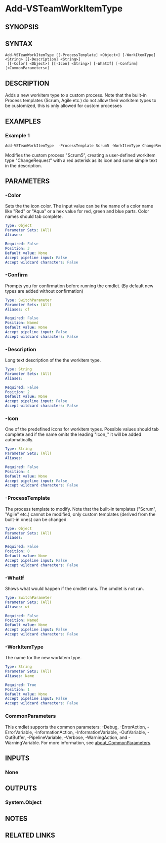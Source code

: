 <!-- #include "./common/header.md" -->

# Add-VSTeamWorkItemType

## SYNOPSIS
<!-- #include "./synopsis/Set-VSTeamWorkItemType.md" -->

## SYNTAX

```
Add-VSTeamWorkItemType [[-ProcessTemplate] <Object>] [-WorkItemType] <String> [[-Description] <String>]
 [[-Color] <Object>] [[-Icon] <String>] [-WhatIf] [-Confirm] [<CommonParameters>]
```

## DESCRIPTION
Adds a new  workitem type to a custom process. Note that the built-in Process templates (Scrum, Agile etc.) do not allow their workitem types to be customized, this is only allowed for custom processes 

## EXAMPLES

### Example 1
```powershell
Add-VSTeamWorkItemType  -ProcessTemplate Scrum5 -WorkItemType ChangeRequest  -Description "New Work item Type" -Color Red  -Icon icon_asterisk 
```
Modifies the custom process "Scrum5", creating a user-defined workitem type "ChangeRequest" with a red asterisk as its icon and some simple text in the description. 

## PARAMETERS

### -Color
Sets the the icon color. The input value can be the name of a color name like "Red" or "Aqua" or 
a hex value for red, green and blue parts. Color names should tab complete.

```yaml
Type: Object
Parameter Sets: (All)
Aliases:

Required: False
Position: 3
Default value: None
Accept pipeline input: False
Accept wildcard characters: False
```

### -Confirm
Prompts you for confirmation before running the cmdlet. (By default new types are added without confirmation)

```yaml
Type: SwitchParameter
Parameter Sets: (All)
Aliases: cf

Required: False
Position: Named
Default value: None
Accept pipeline input: False
Accept wildcard characters: False
```

### -Description
Long text description of the the workitem type.

```yaml
Type: String
Parameter Sets: (All)
Aliases:

Required: False
Position: 2
Default value: None
Accept pipeline input: False
Accept wildcard characters: False
```

### -Icon
One of the predefined icons for workitem types. Possible values should tab complete and 
if the name omits the leading "Icon_" it will be added automatically. 


```yaml
Type: String
Parameter Sets: (All)
Aliases:

Required: False
Position: 4
Default value: None
Accept pipeline input: False
Accept wildcard characters: False
```

### -ProcessTemplate
The process template to modify. Note that the built-in templates ("Scrum", "Agile" etc.) cannot be modified,
only custom templates (derived from the built-in ones) can be changed. 

```yaml
Type: Object
Parameter Sets: (All)
Aliases:

Required: False
Position: 0
Default value: None
Accept pipeline input: False
Accept wildcard characters: False
```

### -WhatIf
Shows what would happen if the cmdlet runs.
The cmdlet is not run.

```yaml
Type: SwitchParameter
Parameter Sets: (All)
Aliases: wi

Required: False
Position: Named
Default value: None
Accept pipeline input: False
Accept wildcard characters: False
```

### -WorkItemType
The name for the new workitem type.

```yaml
Type: String
Parameter Sets: (All)
Aliases: Name

Required: True
Position: 1
Default value: None
Accept pipeline input: False
Accept wildcard characters: False
```

### CommonParameters
This cmdlet supports the common parameters: -Debug, -ErrorAction, -ErrorVariable, -InformationAction, -InformationVariable, -OutVariable, -OutBuffer, -PipelineVariable, -Verbose, -WarningAction, and -WarningVariable. For more information, see [about_CommonParameters](http://go.microsoft.com/fwlink/?LinkID=113216).

## INPUTS

### None

## OUTPUTS

### System.Object
## NOTES

## RELATED LINKS
